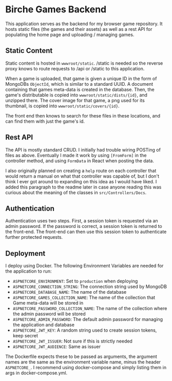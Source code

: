 # Birche Games Backend

This application serves as the backend for my browser game repository. It hosts static files (the games and their assets) as well as a rest API for populating the home page and uploading / managing games.

## Static Content

Static content is hosted in `wwwroot/static`. /static is needed so the reverse proxy knows to route requests to /api or /static to this application.

When a game is uploaded, that game is given a unique ID in the form of MongoDBs `ObjectId`, which is similar to a standard UUID. A document containing that games meta-data is created in the database. Then, the game's distributable is copied into `wwwroot/static/dists/{id}`, and unzipped there. The cover image for that game, a png used for its thumbnail, is copied into `wwwroot/static/covers/{id}`.

The front end then knows to search for these files in these locations, and can find them with just the game's id.

## Rest API

The API is mostly standard CRUD. I initially had trouble wiring POSTing of files as above. Eventually I made it work by using `[FromForm]` in the controller method, and using `FormData` in React when posting the data.

I also originally planned on creating a `help` route on each controller that would return a manual on what that controller was capable of, but I don't think I ever got around to expanding on this idea as I would have liked. I added this paragraph to the readme later in case anyone reading this was curious about the meaning of the classes in `src/Controllers/Docs`.

## Authentication

Authentication uses two steps. First, a session token is requested via an admin password. If the password is correct, a session token is returned to the front-end. The front-end can then use this session token to authenticate further protected requests.

## Deployment

I deploy using Docker. The following Environment Variables are needed for the application to run:

- `ASPNETCORE_ENVIRONMENT`: Set to `production` when deploying
- `ASPNETCORE_CONNECTION_STRING`: The connection string used by MongoDB
- `ASPNETCORE_DATABASE_NAME`: The name of the database
- `ASPNETCORE_GAMES_COLLECTION_NAME`: The name of the collection that Game meta-data will be stored in
- `ASPNETCORE_PASSWORD_COLLECTION_NAME`: The name of the collection where the admin password will be stored
- `ASPNETCORE_ADMIN_PASSWORD`: The default admin password for managing the application and database
- `ASPNETCORE_JWT_KEY`: A random string used to create session tokens, keep secret
- `ASPNETCORE_JWT_ISSUER`: Not sure if this is strictly needed
- `ASPNETCORE_JWT_AUDIENCE`: Same as issuer

The Dockerfile expects these to be passed as arguments, the argument names are the same as the environment variable name, minus the header `ASPNETCORE_`. I recommend using docker-compose and simply listing them in args in docker-compose.yml.
